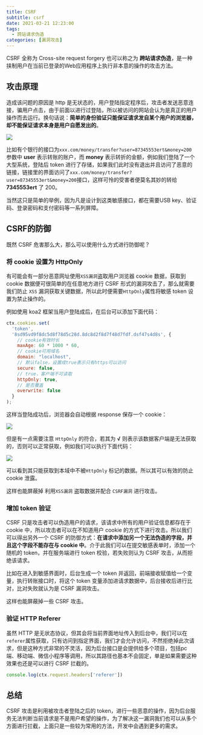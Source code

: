 ```yaml
---
title: CSRF
subtitle: csrf
date: 2021-03-21 12:23:00
tags:
  - 跨站请求伪造
categories: [漏洞攻击]
---
```

CSRF 全称为 Cross-site request forgery 也可以称之为 **跨站请求伪造**，是一种挟制用户在当前已登录的Web应用程序上执行非本意的操作的攻击方法。

<!-- more -->

## 攻击原理
造成该问题的原因是 http 是无状态的，用户登陆指定程序后，攻击者发送恶意连接，骗用户点击，由于前面以进行过登陆，所以被访问的网站会认为是真正的用户操作而去运行。换句话说：**简单的身份验证只能保证请求发自某个用户的浏览器，却不能保证请求本身是用户自愿发出的**。

![](https://img.bipch.cn/2021/03/22/61354dc2da001.png)

比如有个银行的接口为`xxx.com/money/transfer?user=87345553ert&money=200`参数中 **user** 表示转账的账户，而 **money** 表示转折的金额，例如我们登陆了一个大型系统，登陆后 token 进行了存储，如果我们此时没有退出并且访问了恶意的链接，链接里的界面访问了`xxx.com/money/transfer?user=87345553ert&money=200`接口，这样可怜的受害者便莫名其妙的转给 **7345553ert** 了 200。

当然这只是简单的举例，因为凡是设计到这类敏感接口，都在需要USB key、验证码、登录密码和支付密码等一系列屏障。

## CSRF的防御
既然 CSRF 危害那么大，那么可以使用什么方式进行防御呢？
### 将 cookie 设置为 HttpOnly
有可能会有一部分恶意网址使用`XSS漏洞`盗取用户浏览器 cookie 数据，获取到 cookie 数据便可很简单的在任意地方进行 CSRF 形式的漏洞攻击了，那么就需要我们防止 `XSS` 漏洞获取关键数据，所以此时便需要`HttpOnly`属性将敏感 token 设置为禁止操作的。

例如使用 koa2 框架当用户登陆成后，在后台可以添加下面代码：
```javascript
ctx.cookies.set(
  'token',
  '8sd95vd9f8dc5d8f78d5c28d.8dc8d2f8d7f48d7fdf.dsf47s4d8s', {
    // cookie有效时长
    maxAge: 60 * 1000 * 60,
    // cookie可用域名
    domain: "localhost",
    // 默认false，设置成true表示只有https可以访问
    secure: false,
    // true，客户端不可读取
    httpOnly: true,
    // 是否覆盖
    overwrite: false
  }
);
```
这样当登陆成功后，浏览器会自动根据 response 保存一个 cookie：

![](https://img.bipch.cn/2021/03/22/b103d96434f55.png)

但是有一点需要注意 `HttpOnly` 的符合，若其为 **√** 则表示该数据客户端是无法获取的，否则可以正常获取，例如我们可以执行下面代码：

![](https://img.bipch.cn/2021/03/22/9aff4b989b4d6.png)

可以看到其只能获取到本域中不被`HttpOnly` 标记的数据。所以其可以有效的防止 cookie 泄露。

这样也能屏蔽掉 利用`XSS漏洞` 盗取数据并配合 `CSRF漏洞` 进行攻击。

### 增加 token 验证
CSRF 只是攻击者可以伪造用户的请求，该请求中所有的用户验证信息都存在于 cookie 中，所以攻击者可以在不知道用户 cookie 的方式下进行攻击。所以我们可以得出另外一个 CSRF 的防御方式：**在请求中添加另一个无法伪造的字段，并且这个字段不能存在与 cookie 中**。介于此我们可以在提交敏感表单时，添加一个随机的 token，并在服务端进行 token 校验，若失败则认为 CSRF 攻击，从而拒绝该请求。

比如在进入到敏感界面时，后台生成一个 token 并返回，前端接收赋值给一个变量，执行转账接口时，将这个 token 变量添加进请求数据中，后台接收后进行比对，比对失败就认为是 CSRF 漏洞攻击。

这样也能屏蔽掉一些 CSRF 攻击。

### 验证 HTTP Referer
虽然 HTTP 是无状态协议，但其会将当前界面地址传入到后台中，我们可以在`referer`属性获取，只有访问到指定界面，我们才会允许访问，不然拒绝掉此次请求，但是这种方式非常的不灵活，因为后台接口是会提供给多个项目，包括pc端、移动端、微信小程序等调用，所以其路径也基本不会固定，单是如果需要这种效果也还是可以进行 CSRF 拦截的。
```javascript
console.log(ctx.request.headers['referer'])
```

## 总结
CSRF 攻击是利用被攻击者登陆之后的 token，进行一些恶意的操作，因为后台服务无法判断当前请求是不是用户希望的操作，为了解决这一漏洞我们也可以从多个方面进行拦截，上面只是一些较为常用的方法，开发中会遇到更多的需求。
